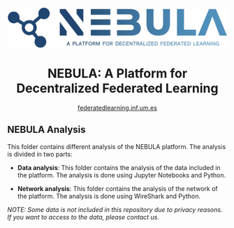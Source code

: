 <!-- PROJECT LOGO -->
<br>
<p align="center">
  <a href="https://github.com/CyberDataLab/nebula">
    <img src="../docs/_prebuilt/static/nebula-logo.jpg" alt="nebula">
  </a>
  <h1 align="center">NEBULA: A Platform for Decentralized Federated Learning</h1>

  <p align="center">
    <a href="https://federeratedlearning.inf.um.es">federatedlearning.inf.um.es</a>
  </p>
</p>

## NEBULA Analysis

This folder contains different analysis of the NEBULA platform. The analysis is divided in two parts:

- **Data analysis**: This folder contains the analysis of the data included in the platform. The analysis is done using Jupyter Notebooks and Python.

- **Network analysis**: This folder contains the analysis of the network of the platform. The analysis is done using WireShark and Python.

_*NOTE:* Some data is not included in this repository due to privacy reasons. If you want to access to the data, please contact us._

